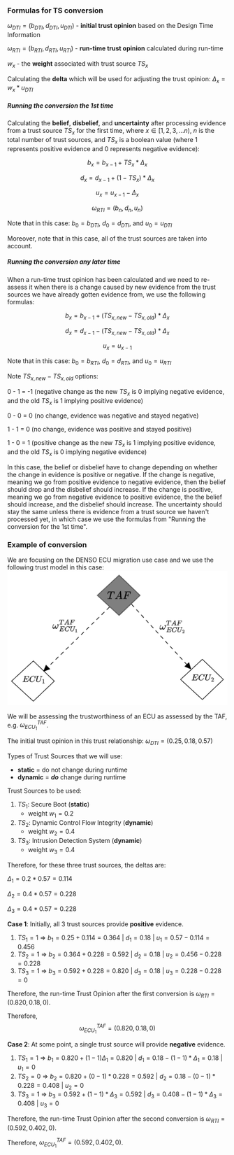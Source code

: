 
### Formulas for TS conversion

$\omega_{DTI} = (b_{DTI}, d_{DTI}, u_{DTI})$ - **initial trust opinion** based on the Design Time Information

$\omega_{RTI} = (b_{RTI}, d_{RTI}, u_{RTI})$ - **run-time trust opinion** calculated during run-time

$w_x$ - the **weight** associated with trust source $TS_x$


Calculating the **delta** which will be used for adjusting the trust opinion:
$\Delta_x = w_x * u_{DTI}$ 

##### Running the conversion the 1st time

Calculating the **belief**, **disbelief**, and **uncertainty** after processing evidence from a trust source $TS_x$ for the first time, where $x \in [1, 2, 3, ...n)$, $n$ is the total number of trust sources, and $TS_x$ is a boolean value (where 1 represents positive evidence and 0 represents negative evidence): 

$$b_x = b_{x-1} + TS_x*\Delta_x$$

$$d_x = d_{x-1} + (1-TS_x)*\Delta_x$$

$$u_x = u_{x-1} - \Delta_x$$

$$\omega_{RTI} = (b_n, d_n, u_n)$$

Note that in this case:
$b_0 = b_{DTI}$, $d_0 = d_{DTI}$, and $u_0 = u_{DTI}$ 

Moreover, note that in this case, all of the trust sources are taken into account.
##### Running the conversion any later time

When a run-time trust opinion has been calculated and we need to re-assess it when there is a change caused by new evidence from the trust sources we have already gotten evidence from, we use the following formulas:

$$b_x = b_{x-1} + (TS_{x, new} - TS_{x, old})*\Delta_x$$

$$d_x = d_{x-1} - (TS_{x, new} - TS_{x, old})*\Delta_x$$

$$u_x = u_{x-1}$$

Note that in this case:
$b_0 = b_{RTI}$, $d_0 = d_{RTI}$, and $u_0 = u_{RTI}$ 

Note $TS_{x, new} - TS_{x, old}$ options: 

0 - 1 = -1 (negative change as the new $TS_x$ is 0 implying negative evidence, and the old $TS_x$ is 1 implying positive evidence)

0 - 0 = 0 (no change, evidence was negative and stayed negative)

1 - 1 = 0 (no change, evidence was positive and stayed positive)

1 - 0 = 1 (positive change as the new $TS_x$ is 1 implying positive evidence, and the old $TS_x$ is 0 implying negative evidence)

In this case, the belief or disbelief have to change depending on whether the change in evidence is positive or negative. If the change is negative, meaning we go from positive evidence to negative evidence, then the belief should drop and the disbelief should increase. If the change is positive, meaning we go from negative evidence to positive evidence, the the belief should increase, and the disbelief should increase. The uncertainty should stay the same unless there is evidence from a trust source we haven't processed yet, in which case we use the formulas from "Running the conversion for the 1st time".

### Example of conversion

We are focusing on the DENSO ECU migration use case and we use the following trust model in this case:
![trust model 2](res/images/TAF_Brussels_TM2.png)

We will be assessing the trustworthiness of an ECU as assessed by the TAF, e.g. $\omega^{TAF}_{ECU_1}$.

The initial trust opinion in this trust relationship: $\omega_{DTI} = (0.25, 0.18, 0.57)$

Types of Trust Sources that we will use:
- **static** = do not change during runtime
- **dynamic** = ***do*** change during runtime

Trust Sources to be used:
1. $TS_1$: Secure Boot (**static**)
	- weight $w_1 = 0.2$ 
2. $TS_2$: Dynamic Control Flow Integrity (**dynamic**)
	- weight $w_2 = 0.4$
1. $TS_3$: Intrusion Detection System (**dynamic**)
	- weight $w_3 = 0.4$

Therefore, for these three trust sources, the deltas are:

$\Delta_1 = 0.2 * 0.57 = 0.114$

$\Delta_2 = 0.4 * 0.57 = 0.228$

$\Delta_3 = 0.4 * 0.57 = 0.228$

**Case 1**: Initially, all 3 trust sources provide **positive** evidence.

1. $TS_1 = 1$     $\Rightarrow$     $b_1 = 0.25 + 0.114 = 0.364$  $|$ $d_1 = 0.18$ $|$ $u_1 = 0.57 - 0.114 = 0.456$
2. $TS_2 = 1$     $\Rightarrow$     $b_2 = 0.364 + 0.228 = 0.592$ $|$ $d_2 = 0.18$ $|$ $u_2 = 0.456 - 0.228 = 0.228$ 
3. $TS_3 = 1$     $\Rightarrow$     $b_3 = 0.592 + 0.228 = 0.820$ $|$ $d_3 = 0.18$ $|$ $u_3 = 0.228 - 0.228 = 0$

Therefore, the run-time Trust Opinion after the first conversion is $\omega_{RTI} = (0.820,0.18,0)$. 

Therefore, $$\omega^{TAF}_{ECU_1}=(0.820,0.18,0)$$

**Case 2**: At some point, a single trust source will provide **negative** evidence.

1. $TS_1 = 1$     $\Rightarrow$     $b_1 = 0.820+(1 - 1)\Delta_1 = 0.820$  $|$ $d_1 = 0.18 - (1 - 1)*\Delta_1 = 0.18$ $|$ $u_1 = 0$
2. $TS_2 = 0$     $\Rightarrow$     $b_2 = 0.820 + (0 - 1)*0.228 = 0.592$ $|$ $d_2 = 0.18 - (0 - 1)*0.228 = 0.408$ $|$ $u_2 = 0$ 
3. $TS_3 = 1$ 	  $\Rightarrow$		$b_3 = 0.592 + (1 - 1)*\Delta_3 = 0.592$ $|$ $d_3 = 0.408 - (1-1)*\Delta_3 = 0.408$ $|$ $u_3 = 0$

Therefore, the run-time Trust Opinion after the second conversion is $\omega_{RTI} = (0.592,0.402,0)$. 

Therefore, $\omega^{TAF}_{ECU_1} = (0.592,0.402,0)$.
